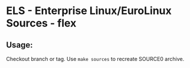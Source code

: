 # ELS - Enterprise Linux/EuroLinux Sources - flex
 
## Usage:
  Checkout branch or tag. Use `make sources` to recreate  SOURCE0 archive.
